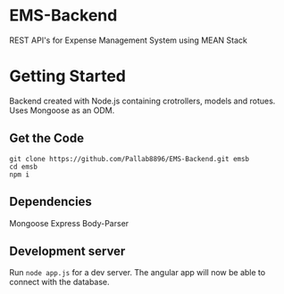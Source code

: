# EMS-Backend
REST API's for Expense Management System using MEAN Stack

# Getting Started

Backend created with Node.js containing crotrollers, models and rotues. Uses Mongoose as an ODM.

## Get the Code
```
git clone https://github.com/Pallab8896/EMS-Backend.git emsb
cd emsb
npm i
```
## Dependencies
Mongoose
Express
Body-Parser

## Development server

Run `node app.js` for a dev server. The angular app will now be able to connect with the database.
